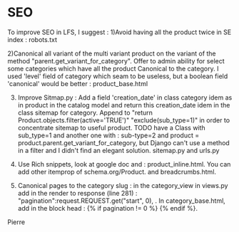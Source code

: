 SEO
===

To improve SEO in LFS, I suggest :
1)Avoid having all the product twice in SE index : robots.txt

2)Canonical all variant of the multi variant product on the variant of the method "parent.get_variant_for_category".
Offer to admin ability for select some categories which have all the product Canonical to the category. I used 'level' field of category which seam to be useless, but a boolean field 'canonical' would be better :
product_base.html

3) Improve Sitmap.py :
Add a field 'creation_date' in class category idem as in product in the catalog model and return this creation_date idem in the class sitemap for category.
Append to  "return Product.objects.filter(active='TRUE')"  "exclude(sub_type=1)" in order to concentrate sitemap to useful product.
TODO have a Class with sub_type=1 and another one with :
sub-type=2 and product = product.parent.get_variant_for_category, but Django can't use a method in a filter and I didn't find an elegant solution.
sitemap.py and urls.py

4) Use Rich snippets, look at google doc and : product_inline.html. You can add other itemprop of schema.org/Product.
and breadcrumbs.html.

5) Canonical pages to the category slug : in the category_view in views.py add in the render to response (line 281) : "pagination":request.REQUEST.get("start", 0), . In category_base.html, add in the block head : {% if pagination != 0 %}
{% endif %}.

Pierre
